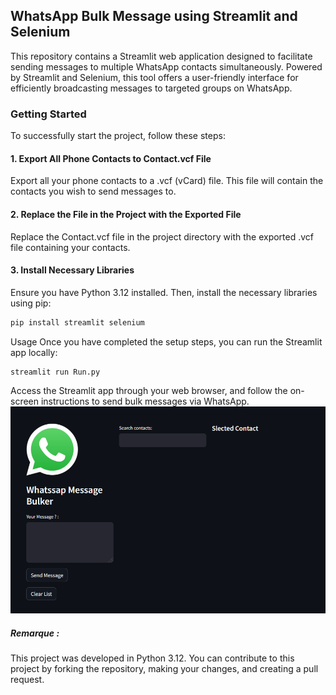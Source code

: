 ## WhatsApp Bulk Message using Streamlit and Selenium
This repository contains a Streamlit web application designed to facilitate sending messages to multiple WhatsApp contacts simultaneously. Powered by Streamlit and Selenium, this tool offers a user-friendly interface for efficiently broadcasting messages to targeted groups on WhatsApp.

### Getting Started
To successfully start the project, follow these steps:

#### 1. Export All Phone Contacts to Contact.vcf File
Export all your phone contacts to a .vcf (vCard) file. This file will contain the contacts you wish to send messages to.

#### 2. Replace the File in the Project with the Exported File
Replace the Contact.vcf file in the project directory with the exported .vcf file containing your contacts.

#### 3. Install Necessary Libraries
Ensure you have Python 3.12 installed. Then, install the necessary libraries using pip:

```bash
pip install streamlit selenium
```
Usage
Once you have completed the setup steps, you can run the Streamlit app locally:

```bash
streamlit run Run.py
```
Access the Streamlit app through your web browser, and follow the on-screen instructions to send bulk messages via WhatsApp.
![WhatsApp Bulk Message Streamlit Selenium](Screenshot_of_the_Web_app.png)

##### Remarque : 
This project was developed in Python 3.12. You can contribute to this project by forking the repository, making your changes, and creating a pull request.
